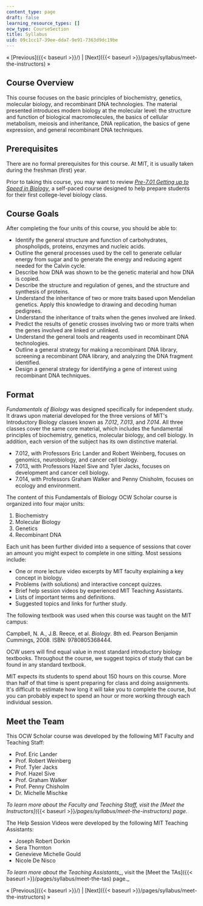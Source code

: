 ```yaml
---
content_type: page
draft: false
learning_resource_types: []
ocw_type: CourseSection
title: Syllabus
uid: 09c1cc17-39ee-dda7-9e91-7363d9dc19be
---
```

« \[Previous\]({{< baseurl >}}/) | \[Next\]({{< baseurl >}}/pages/syllabus/meet-the-instructors) »

## Course Overview

This course focuses on the basic principles of biochemistry, genetics, molecular biology, and recombinant DNA technologies. The material presented introduces modern biology at the molecular level: the structure and function of biological macromolecules, the basics of cellular metabolism, meiosis and inheritance, DNA replication, the basics of gene expression, and general recombinant DNA techniques.

## Prerequisites

There are no formal prerequisites for this course. At MIT, it is usually taken during the freshman (first) year.

Prior to taking this course, you may want to review [_Pre-7.01 Getting up to Speed in Biology_](https://ocwnext.odl.mit.edu/courses/res-7-001-pre-7-01-getting-up-to-speed-in-biology-summer-2019/), a self-paced course designed to help prepare students for their first college-level biology class.

## Course Goals

After completing the four units of this course, you should be able to:

- Identify the general structure and function of carbohydrates, phospholipds, proteins, enzymes and nucleic acids.
- Outline the general processes used by the cell to generate cellular energy from sugar and to generate the energy and reducing agent needed for the Calvin cycle.
- Describe how DNA was shown to be the genetic material and how DNA is copied.
- Describe the structure and regulation of genes, and the structure and synthesis of proteins.
- Understand the inheritance of two or more traits based upon Mendelian genetics. Apply this knowledge to drawing and decoding human pedigrees.
- Understand the inheritance of traits when the genes involved are linked.
- Predict the results of genetic crosses involving two or more traits when the genes involved are linked or unlinked.
- Understand the general tools and reagents used in recombinant DNA technologies.
- Outline a general strategy for making a recombinant DNA library, screening a recombinant DNA library, and analyzing the DNA fragment identified.
- Design a general strategy for identifying a gene of interest using recombinant DNA techniques.

## Format

_Fundamentals of Biology_ was designed specifically for independent study. It draws upon material developed for the three versions of MIT's Introductory Biology classes known as _7.012_, _7.013_, and _7.014_. All three classes cover the same core material, which includes the fundamental principles of biochemistry, genetics, molecular biology, and cell biology. In addition, each version of the subject has its own distinctive material.

- 7.012, with Professors Eric Lander and Robert Weinberg, focuses on genomics, neurobiology, and cancer cell biology.
- 7.013, with Professors Hazel Sive and Tyler Jacks, focuses on development and cancer cell biology.
- 7.014, with Professors Graham Walker and Penny Chisholm, focuses on ecology and environment.

The content of this Fundamentals of Biology OCW Scholar course is organized into four major units:

1. Biochemistry
2. Molecular Biology
3. Genetics
4. Recombinant DNA

Each unit has been further divided into a sequence of sessions that cover an amount you might expect to complete in one sitting. Most sessions include:

- One or more lecture video excerpts by MIT faculty explaining a key concept in biology.
- Problems (with solutions) and interactive concept quizzes.
- Brief help session videos by experienced MIT Teaching Assistants.
- Lists of important terms and definitions.
- Suggested topics and links for further study.

The following textbook was used when this course was taught on the MIT campus:

Campbell, N. A., J.B. Reece, et al. _Biology_. 8th ed. Pearson Benjamin Cummings, 2008. ISBN: 9780805368444.

OCW users will find equal value in most standard introductory biology textbooks. Throughout the course, we suggest topics of study that can be found in any standard textbook.

MIT expects its students to spend about 150 hours on this course. More than half of that time is spent preparing for class and doing assignments. It's difficult to estimate how long it will take you to complete the course, but you can probably expect to spend an hour or more working through each individual session.

## Meet the Team

This OCW Scholar course was developed by the following MIT Faculty and Teaching Staff:

- Prof. Eric Lander
- Prof. Robert Weinberg
- Prof. Tyler Jacks
- Prof. Hazel Sive
- Prof. Graham Walker
- Prof. Penny Chisholm
- Dr. Michelle Mischke

_To learn more about the Faculty and Teaching Staff, visit the \[Meet the Instructors\](_{{< baseurl >}}_/pages/syllabus/meet-the-instructors) page._

The Help Session Videos were developed by the following MIT Teaching Assistants:

- Joseph Robert Dorkin
- Sera Thornton
- Genevieve Michelle Gould
- Nicole De Nisco

_To learn more about the_ _Teaching Assistants\__, visit the \[Meet the TAs\]({{< baseurl >}}/pages/syllabus/meet-the-tas) page.\_

« \[Previous\]({{< baseurl >}}/) | \[Next\]({{< baseurl >}}/pages/syllabus/meet-the-instructors) »